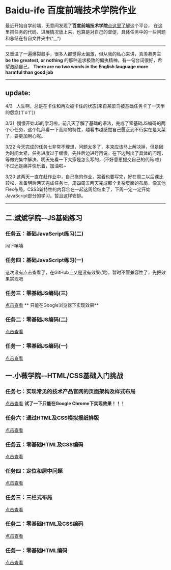 # Baidu-ife 百度前端技术学院作业
最近开始自学前端，无意间发现了**百度前端技术学院**[点这里了解](http://ife.baidu.com/)这个平台，
在这里把任务的代码、进展情况放上来，也算是对自己的督促，具体任务中的一些问题和总结在各自文件夹中(^__^)

-------------------------------------------------------------------------------------------------------------------------

又重温了一遍爆裂鼓手，很多人都觉得太偏激，但从我的私心来讲，真羡慕男主 **be the greatest, or nothing** 的那种追求极致的偏执精神。有一句台词很好，希望激励自己。 **There are no two words in the English lauguage more harmful than good job**

-------------------------------------------------------------------------------------------

## update:
4/3   人生啊，总是在卡住和再次被卡住的状态(来自某菜鸟被基础任务卡了一天半的怨念(ㄒoㄒ))

3/31  慢慢开始JS的学习啦，前几天了解了基础的语法，完成了零基础JS编码的两个小任务，这个礼拜看一下高阶的特性，越看书越感觉自己匮乏到不行实在是太菜了，要更加用心呢。

3/22  今天完成的任务七非常不理想，问题太多了，本来应该马上解决掉，但是因为时间太紧，任务进度过于缓慢，先往后边进行再说。在下边列出了具体的问题，等做完集中解决。明天先看一下大家是怎么写的，(不好意思提交自己的代码 哎)不过还是痛并快乐着，加油啦~

3/20  这两天一直在赶作业中，自己拖的作业，哭着也要写完，好在周二以后课比较松，准备明后两天完成任务七，周四周五两天完成那个复杂页面的布局，像其他Flex布局，CSS3新特性的内容合在一起这周给结束了，下周一定一定开始JavaScript部分的学习。暂且这样安排。

-----------------------------------------------------------------------------------------------------------------------------
## 二.斌斌学院--JS基础练习

### 任务五：基础JavaScript练习(二)
同下嘻嘻

### 任务四：基础JavaScript练习(一)
这次没有点击查看了，在GitHub上又是没有效果(哭)，暂时不管兼容性了，先把效果实现吧

### 任务三：零基础JS编码(三)
[点击查看](https://happyzhangxiaoyi.github.io/Baidu-ife/lesson2/task3.html)
** 只能在Google浏览器下实现效果**

### 任务二：零基础JS编码(二)
[点击查看](https://happyzhangxiaoyi.github.io/Baidu-ife/lesson2/task2.html)

### 任务一：零基础JS编码(一)
[点击查看](https://happyzhangxiaoyi.github.io/Baidu-ife/lesson2/task1.html)

## 一.小薇学院--HTML/CSS基础入门挑战

### 任务七：实现常见的技术产品官网的页面架构及样式布局
[点击查看](https://happyzhangxiaoyi.github.io/Baidu-ife/lesson1/task7.html) **试了一下只能在Google Chrome下实现效果！！！** 

### 任务六：通过HTML及CSS模拟报纸排版
[点击查看](https://happyzhangxiaoyi.github.io/Baidu-ife/lesson1/task6.html)

### 任务五：零基础HTML及CSS编码
[点击查看](https://happyzhangxiaoyi.github.io/Baidu-ife/lesson1/task5.html)

### 任务四：定位和居中问题
[点击查看](https://happyzhangxiaoyi.github.io/Baidu-ife/lesson1/task4.html)

### 任务三：三栏式布局
[点击查看](https://happyzhangxiaoyi.github.io/Baidu-ife/lesson1/task3.html)

### 任务二：零基础HTML及CSS编码
[点击查看](https://happyzhangxiaoyi.github.io/Baidu-ife/lesson1/task2.html)

### 任务一：零基础HTML编码
[点击查看](https://happyzhangxiaoyi.github.io/Baidu-ife/lesson1/task1.html)






